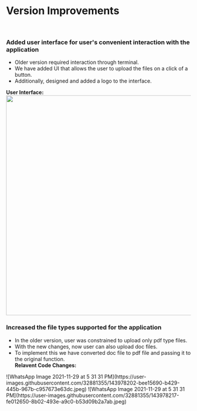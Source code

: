<h1> Version Improvements</h1><br/>
<h3> Added user interface for user's convenient interaction with the application </h3>
<ul>
  <li> Older version required interaction through terminal.</li>
  <li> We have added UI that allows the user to upload the files on a click of a button.</li>
  <li> Additionally, designed and added a logo to the interface.</li>
</ul>
  <b> User Interface:</b>
  <img src = https://user-images.githubusercontent.com/32881355/140088347-8491f35b-172a-43d2-a6de-b0e399145052.png width="600"  /><br/>

<h3> Increased the file types supported for the application</h3>
<ul>
  <li> In the older version, user was constrained to upload only pdf type files.</li>
  <li> With the new changes, now user can also upload doc files. </li>
  <li> To implement this we have converted doc file to pdf file and passing it to the original function. </li>
  <b> Relavent Code Changes:</b>
</ul>
![WhatsApp Image 2021-11-29 at 5 31 31 PM](https://user-images.githubusercontent.com/32881355/143978202-bee15690-b429-445b-967b-c957673e63dc.jpeg)
![WhatsApp Image 2021-11-29 at 5 31 31 PM](https://user-images.githubusercontent.com/32881355/143978217-fe012650-8b02-493e-a9c0-b53d09b2a7ab.jpeg)
